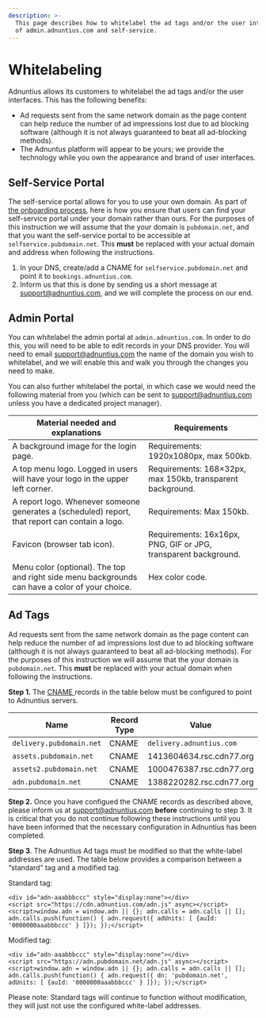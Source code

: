 ```yaml
---
description: >-
  This page describes how to whitelabel the ad tags and/or the user interfaces
  of admin.adnuntius.com and self-service.
---
```


# Whitelabeling

Adnuntius allows its customers to whitelabel the ad tags and/or the user interfaces. This has the following benefits:

* Ad requests sent from the same network domain as the page content can help reduce the number of ad impressions lost due to ad blocking software (although it is not always guaranteed to beat all ad-blocking methods).
* The Adnuntus platform will appear to be yours; we provide the technology while you own the appearance and brand of user interfaces.

## Self-Service Portal

The self-service portal allows for you to use your own domain. As part of [the onboarding process](../adnuntius-self-service/getting-started.md), here is how you ensure that users can find your self-service portal under your domain rather than ours. For the purposes of this instruction we will assume that the your domain is `pubdomain.net`, and that you want the self-service portal to be accessible at `selfservice.pubdomain.net`. This **must** be replaced with your actual domain and address when following the instructions.

1. In your DNS, create/add a CNAME for `selfservice.pubdomain.net` and point it to `bookings.adnuntius.com`.
2. Inform us that this is done by sending us a short message at support@adnuntius.com, and we will complete the process on our end.

## Admin Portal

You can whitelabel the admin portal at `admin.adnuntius.com`. In order to do this, you will need to be able to edit records in your DNS provider. You will need to email support@adnuntius.com the name of the domain you wish to whitelabel, and we will enable this and walk you through the changes you need to make.

You can also further whitelabel the portal, in which case we would need the following material from you (which can be sent to support@adnuntius.com unless you have a dedicated project manager).

| Material needed and explanations                                                                | Requirements                                                    |
| ----------------------------------------------------------------------------------------------- | --------------------------------------------------------------- |
| A background image for the login page.                                                          | Requirements: 1920x1080px, max 500kb.                           |
| A top menu logo. Logged in users will have your logo in the upper left corner.                  | Requirements: 168×32px, max 150kb, transparent background.      |
| A report logo. Whenever someone generates a (scheduled) report, that report can contain a logo. | Requirements: Max 150kb.                                        |
| Favicon (browser tab icon).                                                                     | Requirements: 16x16px, PNG, GIF or JPG, transparent background. |
| Menu color (optional). The top and right side menu backgrounds can have a color of your choice. | Hex color code.                                                 |

## Ad Tags

Ad requests sent from the same network domain as the page content can help reduce the number of ad impressions lost due to ad blocking software (although it is not always guaranteed to beat all ad-blocking methods). For the purposes of this instruction we will assume that the your domain is `pubdomain.net`. This **must** be replaced with your actual domain when following the instructions.

**Step 1.** The [CNAME ](https://en.wikipedia.org/wiki/CNAME\_record)records in the table below must be configured to point to Adnuntius servers.

| Name                     | Record Type | Value                    |
| ------------------------ | ----------- | ------------------------ |
| `delivery.pubdomain.net` | CNAME       | `delivery.adnuntius.com` |
| `assets.pubdomain.net`   | CNAME       | 1413604634.rsc.cdn77.org |
| `assets2.pubdomain.net`  | CNAME       | 1000476387.rsc.cdn77.org |
| `adn.pubdomain.net`      | CNAME       | 1388220282.rsc.cdn77.org |

**Step 2.** Once you have configued the CNAME records as described above, please inform us at support@adnuntius.com **before** continuing to step 3. It is critical that you do not continue following these instructions until you have been informed that the necessary configuration in Adnuntius has been completed.

**Step 3**. The Adnuntius Ad tags must be modified so that the white-label addresses are used. The table below provides a comparison between a “standard” tag and a modified tag.

Standard tag:

```
<div id="adn-aaabbbccc" style="display:none"></div>
<script src="https://cdn.adnuntius.com/adn.js" async></script>
<script>window.adn = window.adn || {}; adn.calls = adn.calls || []; adn.calls.push(function() { adn.request({ adUnits: [ {auId: '0000000aaabbbccc' } ]}); });</script>
```

Modified tag:

```
<div id="adn-aaabbbccc" style="display:none"></div>
<script src="https://adn.pubdomain.net/adn.js" async></script>
<script>window.adn = window.adn || {}; adn.calls = adn.calls || []; adn.calls.push(function() { adn.request({ dn: 'pubdomain.net', adUnits: [ {auId: '0000000aaabbbccc' } ]}); });</script>
```

Please note: Standard tags will continue to function without modification, they will just not use the configured white-label addresses.
